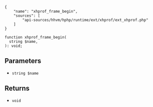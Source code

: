 ``` yamlmeta
{
    "name": "xhprof_frame_begin",
    "sources": [
        "api-sources/hhvm/hphp/runtime/ext/xhprof/ext_xhprof.php"
    ]
}
```




``` Hack
function xhprof_frame_begin(
  string $name,
): void;
```




## Parameters




+ ` string $name `




## Returns




* ` void `
<!-- HHAPIDOC -->
